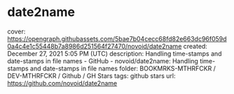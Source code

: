 # date2name

cover: https://opengraph.githubassets.com/5bae7b04cecc68fd82e663dc96f059d0a4c4e1c55448b7a8986d251564f27470/novoid/date2name
created: December 27, 2021 5:05 PM (UTC)
description: Handling time-stamps and date-stamps in file names - GitHub - novoid/date2name: Handling time-stamps and date-stamps in file names
folder: BOOKMRKS-MTHRFCKR / DEV-MTHRFCKR / Github / GH Stars
tags: github stars
url: https://github.com/novoid/date2name